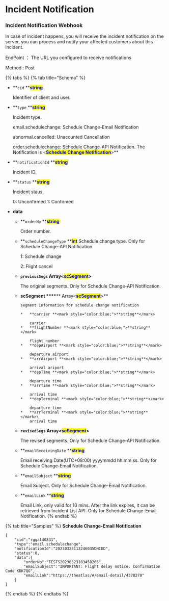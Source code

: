 # Incident Notification

### Incident Notification Webhook

In case of incident happens, you will receive the incident notification on the server, you can process and notify your affected customers about this incident.

EndPoint ： The URL you configured to receive notifications

Method : Post

{% tabs %}
{% tab title="Schema" %}
*   **`cid` **<mark style="color:blue;">**string**</mark>

    Identifier of client and user.
*   **`type` **<mark style="color:blue;">**string**</mark>

    Incident type.
    
    email.schedulechange: Schedule Change-Email Notification
    
    abnormal.cancelled: Unacounted Cancellation
    
    order.schedulechange: Schedule Change-API Notification. The Notification is <**<mark style="color:blue;">**Schedule Change Notification**</mark>**>**
      
*   **`notificationId` **<mark style="color:blue;">**string**</mark>

      Incident ID.
      
*   **`status` **<mark style="color:blue;">**string**</mark>

      Incident staus.
      
      0: Unconfirmed
      1: Confirmed
    
* **data**
  *   **`orderNo` **<mark style="color:blue;">**string**</mark>

      Order number.
      
  *   **`scheduleChangeType` **<mark style="color:blue;">**int**</mark>
      Schedule change type. Only for Schedule Change-API Notification.

      1: Schedule change

      2: Flight cancel
      
  *   **`previousSegs` Array<**<mark style="color:blue;">**scSegment**</mark>**>**

      The original segments. Only for Schedule Change-API Notification. 
  *   **scSegment **<mark style="color:blue;">**\*\*\*\***</mark>** Array<**<mark style="color:blue;">**scSegment**</mark>**>**

          segment information for schedule change notification

          *   **carrier **<mark style="color:blue;">**string**</mark>

              carrier
          *   **flightNumber **<mark style="color:blue;">**string**</mark>

              flight number
          *   **depAirport **<mark style="color:blue;">**string**</mark>

              departure airport
          *   **arrAirport **<mark style="color:blue;">**string**</mark>

              arrival ariport
          *   **depTime **<mark style="color:blue;">**string**</mark>

              departure time
          *   **arrTime **<mark style="color:blue;">**string**</mark>

              arrival time
          *   **depTerminal **<mark style="color:blue;">**string**</mark>

              departure time
          *   **arrTerminal **<mark style="color:blue;">**string**</mark>\
              arrival time
          
  *   **`revisedSegs` Array<**<mark style="color:blue;">**scSegment**</mark>**>**

      The revised segments. Only for Schedule Change-API Notification.
      
  *   **`emailReceivingDate` **<mark style="color:blue;">**string**</mark>

      Email receiving Date(UTC+08:00) yyyymmdd hh:mm:ss. Only for Schedule Change-Email Notification.
      
  *   **`emailSubject` **<mark style="color:blue;">**string**</mark>
  
      Email Subject. Only for Schedule Change-Email Notification.
      
  *   **`emailLink` **<mark style="color:blue;">**string**</mark>

      Email Link, only valid for 10 mins. After the link expires, it can be retrieved from Incident List API. Only for Schedule Change-Email Notification.
{% endtab %}
      
{% tab title="Samples" %}
**Schedule Change-Email Notification**

```
{
    "cid":"rggat40831",
    "type":"email.schedulechange",
    "notificationId":"20230323113246035DNIDD",
    "status":0,
    "data":{
        "orderNo":"TESTS20230323103458265",
        "emailSubject":"IMPORTANT: Flight delay notice. Confirmation Code KDK7QG",
        "emailLink":"https://theatlas/#/email-detail/4378270"
    }
}
```
{% endtab %}
{% endtabs %}
